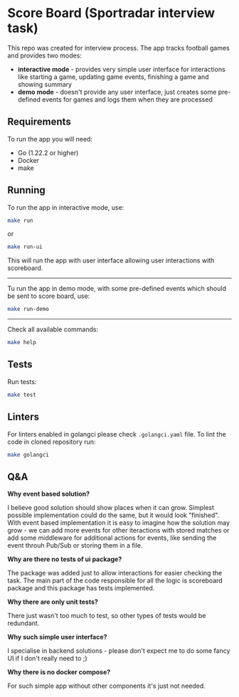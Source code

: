 # Score Board (Sportradar interview task)

This repo was created for interview process. The app tracks football games and provides two modes:
* **interactive mode** - provides very simple user interface for interactions like starting a game, updating game events, finishing a game and showing summary
* **demo mode** - doesn't provide any user interface, just creates some pre-defined events for games and logs them when they are processed

## Requirements

To run the app you will need:
* Go (1.22.2 or higher)
* Docker
* make

## Running

To run the app in interactive mode, use:
```sh
make run
```
or
```sh
make run-ui
```

This will run the app with user interface allowing user interactions with scoreboard.

---

Tu run the app in demo mode, with some pre-defined events which should be sent to score board, use:
```sh
make run-demo
```

--- 

Check all available commands:
```sh
make help
```

## Tests

Run tests:
```sh
make test
```

## Linters

For linters enabled in golangci please check `.golangci.yaml` file.
To lint the code in cloned repository run:
```sh
make golangci
```

## Q&A

**Why event based solution?**

I believe good solution should show places when it can grow. Simplest possible implementation could do the same, but it would look "finished". With event based implementation it is easy to imagine how the solution may grow - we can add more events for other iteractions with stored matches or add some middleware for additional actions for events, like sending the event throuh Pub/Sub or storing them in a file.

**Why are there no tests of ui package?**

The package was added just to allow interactions for easier checking the task. The main part of the code responsible for all the logic is scoreboard package and this package has tests implemented.

**Why there are only unit tests?**

There just wasn't too much to test, so other types of tests would be redundant.

**Why such simple user interface?**

I specialise in backend solutions - please don't expect me to do some fancy UI if I don't really need to ;)

**Why there is no docker compose?**

For such simple app without other components it's just not needed.
